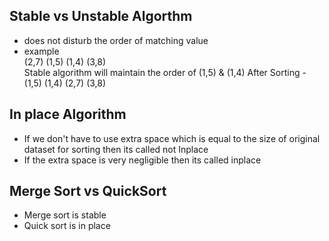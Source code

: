 ## Stable vs Unstable Algorthm

- does not disturb the order of matching value
- example \
  (2,7) (1,5) (1,4) (3,8) \
  Stable algorithm will maintain the order of (1,5) & (1,4)
  After Sorting - (1,5) (1,4) (2,7) (3,8)

## In place  Algorithm

- If we don't have to use extra space which is equal to the size of original dataset for sorting then its called not Inplace
- If the extra space is very negligible then its called inplace

## Merge Sort vs QuickSort

- Merge sort is stable
- Quick sort is in place
